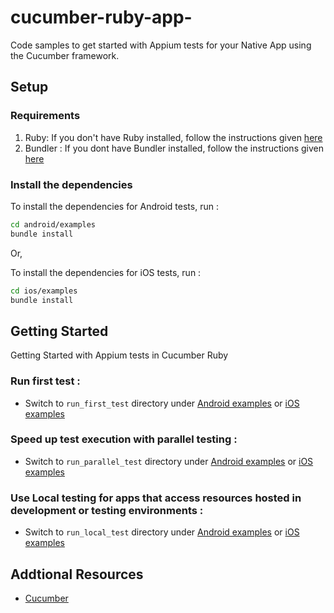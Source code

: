 cucumber-ruby-app-
=====================

Code samples to get started with Appium tests for your Native App using the Cucumber framework.

## Setup
### Requirements

1. Ruby: If you don't have Ruby installed, follow the instructions given [here](https://www.ruby-lang.org/en/documentation/installation/)
2. Bundler : If you dont have Bundler installed, follow the instructions given [here](https://bundler.io/)

### Install the dependencies

To install the dependencies for Android tests, run :
```sh
cd android/examples
bundle install
```

Or,

To install the dependencies for iOS tests, run :

```sh
cd ios/examples
bundle install
```

## Getting Started

Getting Started with Appium tests in Cucumber Ruby

### **Run first test :**

- Switch to `run_first_test` directory under [Android examples](android/examples) or [iOS examples](ios/examples)

### **Speed up test execution with parallel testing :**

- Switch to `run_parallel_test` directory under [Android examples](android/examples/) or [iOS examples](ios/examples/)

### **Use Local testing for apps that access resources hosted in development or testing environments :**

- Switch to `run_local_test` directory under [Android examples](android/examples/) or [iOS examples](ios/examples/)

## Addtional Resources
* [Cucumber](https://cucumber.io/)
